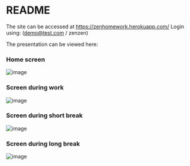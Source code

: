 # README

The site can be accessed at https://zenhomework.herokuapp.com/
Login using: (demo@test.com / zenzen)

The presentation can be viewed here:

### Home screen
![image](https://user-images.githubusercontent.com/38593727/115149545-80c5b800-a019-11eb-93d2-fea000385610.png)

### Screen during work
![image](https://user-images.githubusercontent.com/38593727/115149681-0f3a3980-a01a-11eb-8208-b048967e59b4.png)


### Screen during short break
![image](https://user-images.githubusercontent.com/38593727/115149690-1eb98280-a01a-11eb-8636-9035c42f3733.png)

### Screen during long break
![image](https://user-images.githubusercontent.com/38593727/115149738-54f70200-a01a-11eb-90ab-5e96fac65521.png)
